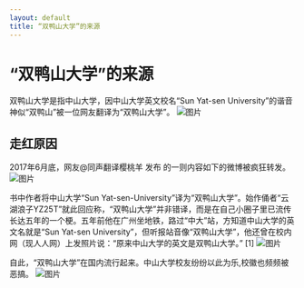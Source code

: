 ```yaml
---
layout: default
title: “双鸭山大学”的来源
---
```


# “双鸭山大学”的来源

双鸭山大学是指中山大学，因中山大学英文校名“Sun Yat-sen University”的谐音神似“双鸭山”被一位网友翻译为“双鸭山大学”。
![图片](https://gss2.bdstatic.com/-fo3dSag_xI4khGkpoWK1HF6hhy/baike/w%3D268%3Bg%3D0/sign=981294693087e9504217f46a2803347e/e7cd7b899e510fb32136ec3dd333c895d1430c68.jpg) 



## **走红原因**
2017年6月底，网友@同声翻译樱桃羊 发布
的一则内容如下的微博被疯狂转发。
![图片](https://gss0.bdstatic.com/-4o3dSag_xI4khGkpoWK1HF6hhy/baike/c0=baike80,5,5,80,26/sign=b2c2a958f71f4134f43a0d2c4476feaf/b999a9014c086e0609490bf008087bf40bd1cba3.jpg)



书中作者将中山大学“Sun Yat-sen-University”译为“双鸭山大学”。始作俑者“云湖浪子YZ25T”就此回应称，“双鸭山大学”并非错译，而是在自己小圈子里已流传长达五年的一个梗。五年前他在广州坐地铁，路过“中大”站，方知道中山大学的英文名就是“Sun Yat-sen University”，但听报站音像“双鸭山大学”，他还曾在校内网（现人人网）上发照片说：“原来中山大学的英文是双鸭山大学。” [1] 
![图片](http://img3.jiemian.com/101/original/20170626/149846120142964000_a580xH.jpg)



自此，“双鸭山大学”在国内流行起来。中山大学校友纷纷以此为乐,校徽也频频被恶搞。
![图片](http://n.sinaimg.cn/edu/transform/20170628/yrjw-fyhneam5214667.png)